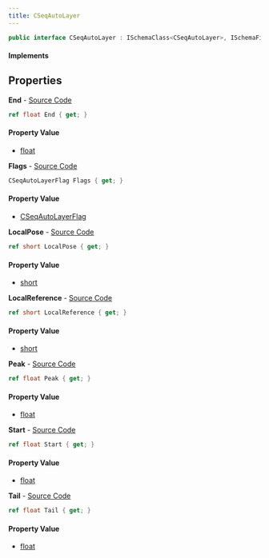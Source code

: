 ```yaml
---
title: CSeqAutoLayer
---
```


```csharp
public interface CSeqAutoLayer : ISchemaClass<CSeqAutoLayer>, ISchemaField, ISchemaClass, INativeHandle
```

#### Implements

## Properties

**End** - [Source Code](https://github.com/swiftly-solution/swiftlys2/blob/main/managed/src/SwiftlyS2.Generated/Schemas/Interfaces/CSeqAutoLayer.cs#L28)

```csharp
ref float End { get; }
```

#### Property Value

- [float](https://learn.microsoft.com/dotnet/api/system.single)

**Flags** - [Source Code](https://github.com/swiftly-solution/swiftlys2/blob/main/managed/src/SwiftlyS2.Generated/Schemas/Interfaces/CSeqAutoLayer.cs#L20)

```csharp
CSeqAutoLayerFlag Flags { get; }
```

#### Property Value

- [CSeqAutoLayerFlag](/docs/api/shared/schemadefinitions/cseqautolayerflag)

**LocalPose** - [Source Code](https://github.com/swiftly-solution/swiftlys2/blob/main/managed/src/SwiftlyS2.Generated/Schemas/Interfaces/CSeqAutoLayer.cs#L18)

```csharp
ref short LocalPose { get; }
```

#### Property Value

- [short](https://learn.microsoft.com/dotnet/api/system.int16)

**LocalReference** - [Source Code](https://github.com/swiftly-solution/swiftlys2/blob/main/managed/src/SwiftlyS2.Generated/Schemas/Interfaces/CSeqAutoLayer.cs#L16)

```csharp
ref short LocalReference { get; }
```

#### Property Value

- [short](https://learn.microsoft.com/dotnet/api/system.int16)

**Peak** - [Source Code](https://github.com/swiftly-solution/swiftlys2/blob/main/managed/src/SwiftlyS2.Generated/Schemas/Interfaces/CSeqAutoLayer.cs#L24)

```csharp
ref float Peak { get; }
```

#### Property Value

- [float](https://learn.microsoft.com/dotnet/api/system.single)

**Start** - [Source Code](https://github.com/swiftly-solution/swiftlys2/blob/main/managed/src/SwiftlyS2.Generated/Schemas/Interfaces/CSeqAutoLayer.cs#L22)

```csharp
ref float Start { get; }
```

#### Property Value

- [float](https://learn.microsoft.com/dotnet/api/system.single)

**Tail** - [Source Code](https://github.com/swiftly-solution/swiftlys2/blob/main/managed/src/SwiftlyS2.Generated/Schemas/Interfaces/CSeqAutoLayer.cs#L26)

```csharp
ref float Tail { get; }
```

#### Property Value

- [float](https://learn.microsoft.com/dotnet/api/system.single)


